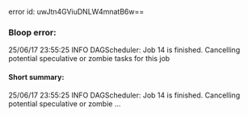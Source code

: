 error id: uwJtn4GViuDNLW4mnatB6w==
### Bloop error:

25/06/17 23:55:25 INFO DAGScheduler: Job 14 is finished. Cancelling potential speculative or zombie tasks for this job
#### Short summary: 

25/06/17 23:55:25 INFO DAGScheduler: Job 14 is finished. Cancelling potential speculative or zombie ...